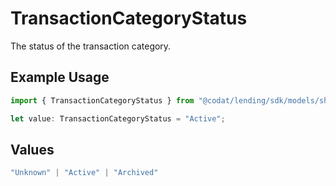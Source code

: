 # TransactionCategoryStatus

The status of the transaction category.

## Example Usage

```typescript
import { TransactionCategoryStatus } from "@codat/lending/sdk/models/shared";

let value: TransactionCategoryStatus = "Active";
```

## Values

```typescript
"Unknown" | "Active" | "Archived"
```